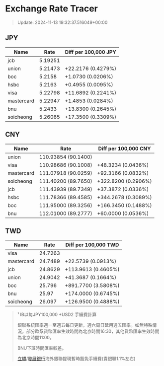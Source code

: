 # Exchange Rate Tracer

> Update: 2024-11-13 19:32:37.516049+00:00

## JPY

| Name       |    Rate | Diff per 100,000 JPY   |
|------------|---------|------------------------|
| jcb        | 5.19251 |                        |
| union      | 5.21473 | +22.2176 (0.4279%)     |
| boc        | 5.2158  | +1.0730 (0.0206%)      |
| hsbc       | 5.2163  | +0.4955 (0.0095%)      |
| visa       | 5.22798 | +11.6892 (0.2241%)     |
| mastercard | 5.22947 | +1.4853 (0.0284%)      |
| bnu        | 5.2433  | +13.8300 (0.2645%)     |
| soicheong  | 5.26065 | +17.3500 (0.3309%)     |

## CNY

| Name       | Rate                | Diff per 100,000 CNY   |
|------------|---------------------|------------------------|
| union      | 110.93854	(90.1400) |                        |
| visa       | 110.98686	(90.1008) | +48.3234 (0.0436%)     |
| mastercard | 111.07918	(90.0259) | +92.3166 (0.0832%)     |
| soicheong  | 111.40200	(89.7650) | +322.8200 (0.2906%)    |
| jcb        | 111.43939	(89.7349) | +37.3872 (0.0336%)     |
| hsbc       | 111.78366	(89.4585) | +344.2678 (0.3089%)    |
| boc        | 111.95000	(89.3256) | +166.3450 (0.1488%)    |
| bnu        | 112.01000	(89.2777) | +60.0000 (0.0536%)     |

## TWD

| Name       |    Rate | Diff per 100,000 TWD   |
|------------|---------|------------------------|
| visa       | 24.7263 |                        |
| mastercard | 24.7489 | +22.5739 (0.0913%)     |
| jcb        | 24.8629 | +113.9613 (0.4605%)    |
| union      | 24.9042 | +41.3687 (0.1664%)     |
| boc        | 25.796  | +891.7700 (3.5808%)    |
| bnu        | 25.97   | +174.0000 (0.6745%)    |
| soicheong  | 26.097  | +126.9500 (0.4888%)    |


> ¹ IB以每JPY100,000 +USD2 手續費計算
>
> 銀聯系統匯率週一至週五每日更新，週六周日延用週五匯率。如無特殊情況，部分歐系貨幣匯率生效時間為北京時間16:30，其他貨幣匯率生效時間為北京時間11:00。
>
> BNU下班時間匯率較差。
>
> [立橋](https://www.wlbank.com.mo/uploads/ueditor/file/20181211/1544536513900230.pdf)/[發展銀行](https://www.mdb.com.mo/Service_Charges_20230728.pdf)海外銀聯提現暫時豁免手續費(貴銀聯1.1%左右)

